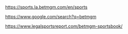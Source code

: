 https://sports.la.betmgm.com/en/sports

https://www.google.com/search?q=betmgm

https://www.legalsportsreport.com/betmgm-sportsbook/
